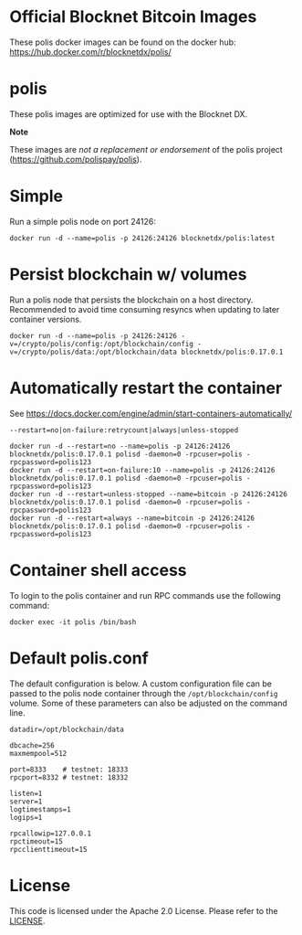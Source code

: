 Official Blocknet Bitcoin Images
=================================

These polis docker images can be found on the docker hub: https://hub.docker.com/r/blocknetdx/polis/

polis
========

These polis images are optimized for use with the Blocknet DX.

**Note**

These images are _not a replacement or endorsement_ of the polis project (https://github.com/polispay/polis).


Simple
======

Run a simple polis node on port 24126:
```
docker run -d --name=polis -p 24126:24126 blocknetdx/polis:latest
```


Persist blockchain w/ volumes
=============================

Run a polis node that persists the blockchain on a host directory. Recommended to avoid time consuming resyncs when updating to later container versions.
```
docker run -d --name=polis -p 24126:24126 -v=/crypto/polis/config:/opt/blockchain/config -v=/crypto/polis/data:/opt/blockchain/data blocknetdx/polis:0.17.0.1
```


Automatically restart the container
===================================

See https://docs.docker.com/engine/admin/start-containers-automatically/

`--restart=no|on-failure:retrycount|always|unless-stopped`

```
docker run -d --restart=no --name=polis -p 24126:24126 blocknetdx/polis:0.17.0.1 polisd -daemon=0 -rpcuser=polis -rpcpassword=polis123
docker run -d --restart=on-failure:10 --name=polis -p 24126:24126 blocknetdx/polis:0.17.0.1 polisd -daemon=0 -rpcuser=polis -rpcpassword=polis123
docker run -d --restart=unless-stopped --name=bitcoin -p 24126:24126 blocknetdx/polis:0.17.0.1 polisd -daemon=0 -rpcuser=polis -rpcpassword=polis123
docker run -d --restart=always --name=bitcoin -p 24126:24126 blocknetdx/polis:0.17.0.1 polisd -daemon=0 -rpcuser=polis -rpcpassword=polis123
```


Container shell access
======================

To login to the polis container and run RPC commands use the following command:
```
docker exec -it polis /bin/bash
```


Default polis.conf
=====================

The default configuration is below. A custom configuration file can be passed to the polis  node container through the `/opt/blockchain/config` volume. Some of these parameters can also be adjusted on the command line.
```
datadir=/opt/blockchain/data

dbcache=256
maxmempool=512

port=8333    # testnet: 18333
rpcport=8332 # testnet: 18332

listen=1
server=1
logtimestamps=1
logips=1

rpcallowip=127.0.0.1
rpctimeout=15
rpcclienttimeout=15
```


License
=======

This code is licensed under the Apache 2.0 License. Please refer to the [LICENSE](https://github.com/BlocknetDX/dockerimages/blob/master/LICENSE).